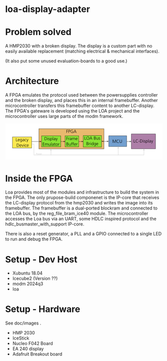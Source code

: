 # loa-display-adapter

# Problem solved

A HMP2030 with a broken display. The display is a custom part with no easily available 
replacement (matching electrical & mechanical interfaces).

(It also put some unused evaluation-boards to a good use.)

# Architecture 

A FPGA emulates the protocol used between the powersupplies controller and the broken display, and places this in 
an internal framebuffer. Another microcontroller transfers this framebuffer content to another LC-display. 
The FPGA's gateware is developed using the LOA project and the microcontroller uses large parts of the modm framework.

![Blockdiagram](doc/images/block.png)

# Inside the FPGA
Loa provides most of the modules and infrastructure to build the system in the FPGA. The only prupose-build componenet is the 
IP-core that receives the LC-display protocol from the hmp2030 and writes the image into its framebuffer. 
The framebuffer is a dual-ported blockram and connected to the LOA bus, by the reg_file_bram_ice40 module.
The microcontroller accesses the Loa bus via an UART, some HDLC inspired protocol and the hdlc_busmaster_with_support IP-core.

There is also a reset generator, a PLL and a GPIO connected to a single LED to run and debug the FPGA.

# Setup - Dev Host

- Xubuntu 18.04
- Icecube2 (Version ??)
- modm 2024q3
- loa 

# Setup - Hardware

See doc/images .

- HMP 2030
- IceStick 
- Nucleo F042 Board
- EA 240 display
- Adafruit Breakout board 

